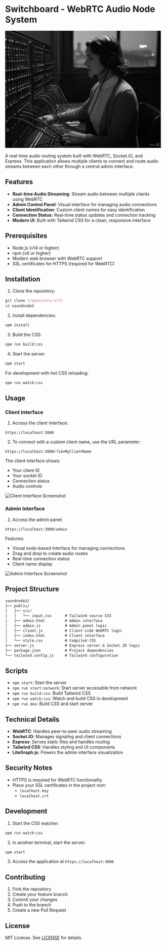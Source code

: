 # Switchboard - WebRTC Audio Node System
![Switchboard Screenshot](images/switchboard.jpg)

A real-time audio routing system built with WebRTC, Socket.IO, and Express. This application allows multiple clients to connect and route audio streams between each other through a central admin interface.

## Features

- **Real-time Audio Streaming**: Stream audio between multiple clients using WebRTC
- **Admin Control Panel**: Visual interface for managing audio connections
- **Client Identification**: Custom client names for easy identification
- **Connection Status**: Real-time status updates and connection tracking
- **Modern UI**: Built with Tailwind CSS for a clean, responsive interface

## Prerequisites

- Node.js (v14 or higher)
- npm (v6 or higher)
- Modern web browser with WebRTC support
- SSL certificates for HTTPS (required for WebRTC)

## Installation

1. Clone the repository:
```bash
git clone [repository-url]
cd soundnode3
```

2. Install dependencies:
```bash
npm install
```

3. Build the CSS:
```bash
npm run build:css
```

4. Start the server:
```bash
npm start
```

For development with hot CSS reloading:
```bash
npm run watch:css
```

## Usage

### Client Interface

1. Access the client interface:
```
https://localhost:3000
```

2. To connect with a custom client name, use the URL parameter:
```
https://localhost:3000/?id=MyClientName
```

The client interface shows:
- Your client ID
- Your socket ID
- Connection status
- Audio controls

![Client Interface Screenshot](images/audio_client.jpg)
### Admin Interface

1. Access the admin panel:
```
https://localhost:3000/admin
```

Features:
- Visual node-based interface for managing connections
- Drag and drop to create audio routes
- Real-time connection status
- Client name display

![Admin Interface Screenshot](images/admin_panel.jpg)

## Project Structure

```
soundnode3/
├── public/
│   ├── src/
│   │   └── input.css      # Tailwind source CSS
│   ├── admin.html         # Admin interface
│   ├── admin.js           # Admin panel logic
│   ├── client.js          # Client-side WebRTC logic
│   ├── index.html         # Client interface
│   └── style.css          # Compiled CSS
├── server.js              # Express server & Socket.IO logic
├── package.json           # Project dependencies
└── tailwind.config.js     # Tailwind configuration
```

## Scripts

- `npm start`: Start the server
- `npm run start:network`: Start server accessible from network
- `npm run build:css`: Build Tailwind CSS
- `npm run watch:css`: Watch and build CSS in development
- `npm run dev`: Build CSS and start server

## Technical Details

- **WebRTC**: Handles peer-to-peer audio streaming
- **Socket.IO**: Manages signaling and client connections
- **Express**: Serves static files and handles routing
- **Tailwind CSS**: Handles styling and UI components
- **LiteGraph.js**: Powers the admin interface visualization

## Security Notes

- HTTPS is required for WebRTC functionality
- Place your SSL certificates in the project root:
  - `localhost.key`
  - `localhost.crt`

## Development

1. Start the CSS watcher:
```bash
npm run watch:css
```

2. In another terminal, start the server:
```bash
npm start
```

3. Access the application at `https://localhost:3000`

## Contributing

1. Fork the repository
2. Create your feature branch
3. Commit your changes
4. Push to the branch
5. Create a new Pull Request

## License

MIT License. See [LICENSE](LICENSE) for details.
